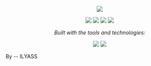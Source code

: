 <p align="center">
  <img src="https://capsule-render.vercel.app/api?type=rect&color=0:000000,100:1abc9c&height=120&section=header&text=1337-PISCINE&fontSize=50&fontColor=ffffff&animation=fadeIn&fontAlignY=55&desc=<br>Unlock%20Potential,%20Code%20the%20Future%20Today&descAlignY=75&descAlign=50"/>
</p>

<p align="center">
  <img src="https://img.shields.io/github/last-commit/IlyassLho/1337-PISCINE?color=gray&label=last%20commit">
  <img src="https://img.shields.io/badge/today-1abc9c">
  <img src="https://img.shields.io/badge/c-99.5%25-1abc9c">
  <img src="https://img.shields.io/badge/languages-2-1abc9c">
</p>

<p align="center">
  <i>Built with the tools and technologies:</i>
</p>

<p align="center">
  <img src="https://img.shields.io/badge/GNU%20Bash-4EAA25?logo=gnubash&logoColor=white">
  <img src="https://img.shields.io/badge/C-A8B9CC?logo=c&logoColor=white">
</p>



By -- ILYASS
